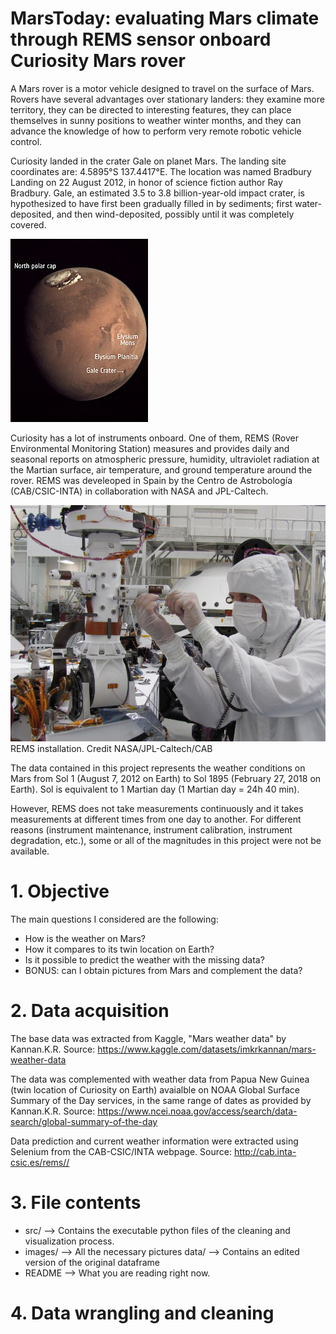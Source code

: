 # MarsToday: evaluating Mars climate through REMS sensor onboard Curiosity Mars rover


A Mars rover is a motor vehicle designed to travel on the surface of Mars. Rovers have several advantages over stationary landers: they examine more territory, they can be directed to interesting features, they can place themselves in sunny positions to weather winter months, and they can advance the knowledge of how to perform very remote robotic vehicle control.

Curiosity landed in the crater Gale on planet Mars. The landing site coordinates are: 4.5895°S 137.4417°E. The location was named Bradbury Landing on 22 August 2012, in honor of science fiction author Ray Bradbury. Gale, an estimated 3.5 to 3.8 billion-year-old impact crater, is hypothesized to have first been gradually filled in by sediments; first water-deposited, and then wind-deposited, possibly until it was completely covered.

![](images/Gale_crater.jpg)

Curiosity has a lot of instruments onboard. One of them, REMS (Rover Environmental Monitoring Station) measures and provides daily and seasonal reports on atmospheric pressure, humidity, ultraviolet radiation at the Martian surface, air temperature, and ground temperature around the rover. REMS was develeoped in Spain by the Centro de Astrobología (CAB/CSIC-INTA) in collaboration with NASA and JPL-Caltech.

![](images/Installation.jpg)
REMS installation. Credit NASA/JPL-Caltech/CAB

The data contained in this project represents the weather conditions on Mars from Sol 1 (August 7, 2012 on Earth) to Sol 1895 (February 27, 2018 on Earth). Sol is equivalent to 1 Martian day (1 Martian day = 24h 40 min).

However, REMS does not take measurements continuously and it takes measurements at different times from one day to another. For different reasons (instrument maintenance, instrument calibration, instrument degradation, etc.), some or all of the magnitudes in this project were not be available.

# 1. Objective

The main questions I considered are the following:

- How is the weather on Mars?
- How it compares to its twin location on Earth?
- Is it possible to predict the weather with the missing data?
- BONUS: can I obtain pictures from Mars and complement the data?

# 2. Data acquisition

The base data was extracted from Kaggle, "Mars weather data" by Kannan.K.R. Source: https://www.kaggle.com/datasets/imkrkannan/mars-weather-data

The data was complemented with weather data from Papua New Guinea (twin location of Curiosity on Earth) avaialble on NOAA Global Surface Summary of the Day services, in the same range of dates as provided by Kannan.K.R. Source: https://www.ncei.noaa.gov/access/search/data-search/global-summary-of-the-day

Data prediction and current weather information were extracted using Selenium from the CAB-CSIC/INTA webpage. Source: http://cab.inta-csic.es/rems//

# 3. File contents

- src/ --> Contains the executable python files of the cleaning and visualization process. 
- images/ --> All the necessary pictures data/ --> Contains an edited version of the original dataframe 
- README --> What you are reading right now.

# 4. Data wrangling and cleaning

